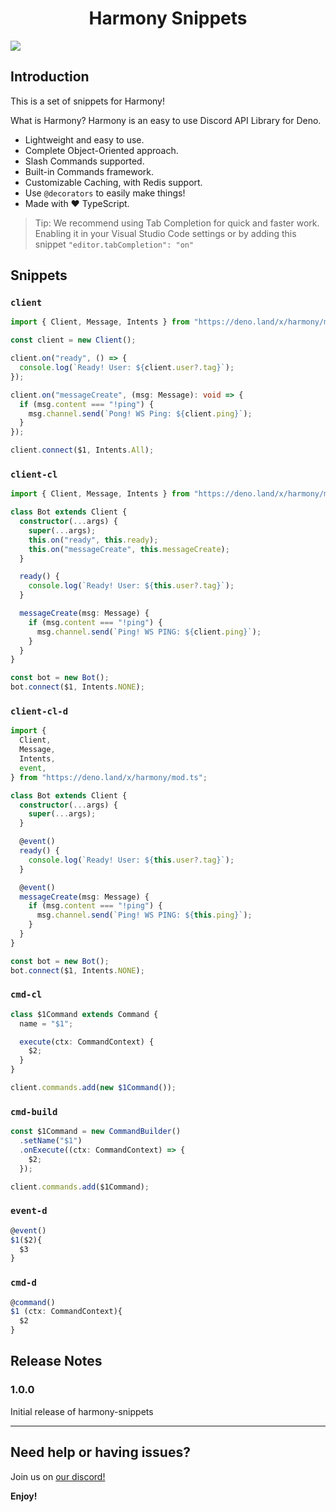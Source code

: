 <h1 align="center"> Harmony Snippets </h1>

<img align="center" src="https://images-ext-2.discordapp.net/external/D3pODVmgg5FEo3tAhDazehSEcH2Qx6VJI-vo33xRsBc/https/cyberknight.wheres-my-ta.co/6k6jl9.gif?width=964&height=559"  />

## Introduction

This is a set of snippets for Harmony!

What is Harmony?
Harmony is an easy to use Discord API Library for Deno.

- Lightweight and easy to use.
- Complete Object-Oriented approach.
- Slash Commands supported.
- Built-in Commands framework.
- Customizable Caching, with Redis support.
- Use `@decorators` to easily make things!
- Made with ❤️ TypeScript.

> Tip: We recommend using Tab Completion for quick and faster work. Enabling it in your Visual Studio Code settings or by adding this snippet `"editor.tabCompletion": "on"`

## Snippets

### `client`

```ts
import { Client, Message, Intents } from "https://deno.land/x/harmony/mod.ts";

const client = new Client();

client.on("ready", () => {
  console.log(`Ready! User: ${client.user?.tag}`);
});

client.on("messageCreate", (msg: Message): void => {
  if (msg.content === "!ping") {
    msg.channel.send(`Pong! WS Ping: ${client.ping}`);
  }
});

client.connect($1, Intents.All);
```

### `client-cl`

```ts
import { Client, Message, Intents } from "https://deno.land/x/harmony/mod.ts";

class Bot extends Client {
  constructor(...args) {
    super(...args);
    this.on("ready", this.ready);
    this.on("messageCreate", this.messageCreate);
  }

  ready() {
    console.log(`Ready! User: ${this.user?.tag}`);
  }

  messageCreate(msg: Message) {
    if (msg.content === "!ping") {
      msg.channel.send(`Ping! WS PING: ${client.ping}`);
    }
  }
}

const bot = new Bot();
bot.connect($1, Intents.NONE);
```

### `client-cl-d`

```ts
import {
  Client,
  Message,
  Intents,
  event,
} from "https://deno.land/x/harmony/mod.ts";

class Bot extends Client {
  constructor(...args) {
    super(...args);
  }

  @event()
  ready() {
    console.log(`Ready! User: ${this.user?.tag}`);
  }

  @event()
  messageCreate(msg: Message) {
    if (msg.content === "!ping") {
      msg.channel.send(`Ping! WS PING: ${this.ping}`);
    }
  }
}

const bot = new Bot();
bot.connect($1, Intents.NONE);
```

### `cmd-cl`

```ts
class $1Command extends Command {
  name = "$1";

  execute(ctx: CommandContext) {
    $2;
  }
}

client.commands.add(new $1Command());
```

### `cmd-build`

```ts
const $1Command = new CommandBuilder()
  .setName("$1")
  .onExecute((ctx: CommandContext) => {
    $2;
  });

client.commands.add($1Command);
```

### `event-d`

```ts
@event()
$1($2){
  $3
}
```

### `cmd-d`

```ts
@command()
$1 (ctx: CommandContext){
  $2
}
```

## Release Notes

### 1.0.0

Initial release of harmony-snippets

---

## Need help or having issues?

Join us on [our discord!](https://discord.gg/WVN2JF2FRv)

**Enjoy!**
